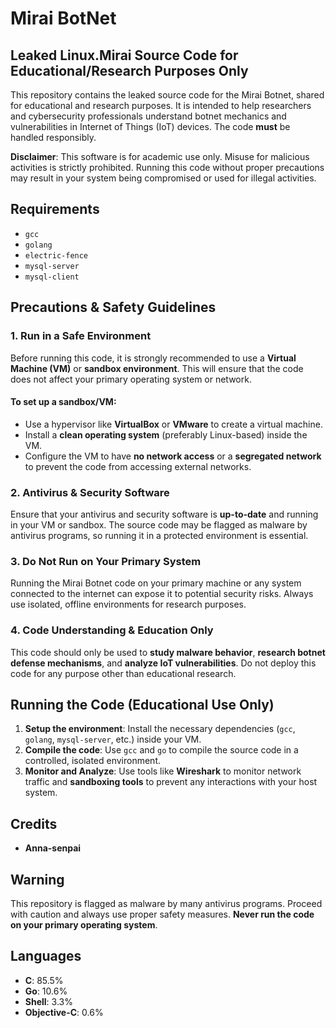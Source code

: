 # Mirai BotNet

## Leaked Linux.Mirai Source Code for Educational/Research Purposes Only

This repository contains the leaked source code for the Mirai Botnet, shared for educational and research purposes. It is intended to help researchers and cybersecurity professionals understand botnet mechanics and vulnerabilities in Internet of Things (IoT) devices. The code **must** be handled responsibly.

**Disclaimer**: This software is for academic use only. Misuse for malicious activities is strictly prohibited. Running this code without proper precautions may result in your system being compromised or used for illegal activities.

## Requirements

- `gcc`
- `golang`
- `electric-fence`
- `mysql-server`
- `mysql-client`

## Precautions & Safety Guidelines

### 1. Run in a Safe Environment
Before running this code, it is strongly recommended to use a **Virtual Machine (VM)** or **sandbox environment**. This will ensure that the code does not affect your primary operating system or network.

#### To set up a sandbox/VM:
- Use a hypervisor like **VirtualBox** or **VMware** to create a virtual machine.
- Install a **clean operating system** (preferably Linux-based) inside the VM.
- Configure the VM to have **no network access** or a **segregated network** to prevent the code from accessing external networks.
  
### 2. Antivirus & Security Software
Ensure that your antivirus and security software is **up-to-date** and running in your VM or sandbox. The source code may be flagged as malware by antivirus programs, so running it in a protected environment is essential.

### 3. Do Not Run on Your Primary System
Running the Mirai Botnet code on your primary machine or any system connected to the internet can expose it to potential security risks. Always use isolated, offline environments for research purposes.

### 4. Code Understanding & Education Only
This code should only be used to **study malware behavior**, **research botnet defense mechanisms**, and **analyze IoT vulnerabilities**. Do not deploy this code for any purpose other than educational research.

## Running the Code (Educational Use Only)

1. **Setup the environment**: Install the necessary dependencies (`gcc`, `golang`, `mysql-server`, etc.) inside your VM.
2. **Compile the code**: Use `gcc` and `go` to compile the source code in a controlled, isolated environment.
3. **Monitor and Analyze**: Use tools like **Wireshark** to monitor network traffic and **sandboxing tools** to prevent any interactions with your host system.

## Credits

- **Anna-senpai**

## Warning

This repository is flagged as malware by many antivirus programs. Proceed with caution and always use proper safety measures. **Never run the code on your primary operating system**.



## Languages

- **C**: 85.5%
- **Go**: 10.6%
- **Shell**: 3.3%
- **Objective-C**: 0.6%

